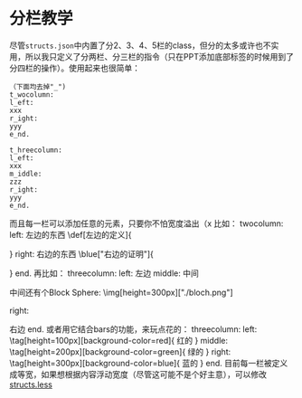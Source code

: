 # 分栏教学
尽管`structs.json`中内置了分2、3、4、5栏的class，但分的太多或许也不实用，所以我只定义了分两栏、分三栏的指令（只在PPT添加底部标签的时候用到了分四栏的操作）。使用起来也很简单：
```
（下面均去掉"_")
t_wocolumn:
l_eft:
xxx
r_ight:
yyy
e_nd.

t_hreecolumn:
l_eft:
xxx
m_iddle:
zzz
r_ight:
yyy
e_nd.
```
而且每一栏可以添加任意的元素，只要你不怕宽度溢出（x
比如：
twocolumn:
left:
左边的东西
\def[左边的定义]{

}
right:
右边的东西
\blue["右边的证明"]{

}
end.
再比如：
threecolumn:
left:
左边
middle:
中间

中间还有个Block Sphere:
\img[height=300px]["./bloch.png"]

right:

右边
end.
或者用它结合bars的功能，来玩点花的：
threecolumn:
left:
\tag[height=100px][background-color=red]{
红的
}
middle:
\tag[height=200px][background-color=green]{
绿的
}
right:
\tag[height=300px][background-color=blue]{
蓝的
}
end.
目前每一栏被定义成等宽，如果想根据内容浮动宽度（尽管这可能不是个好主意），可以修改[structs.less](./../structs.less)